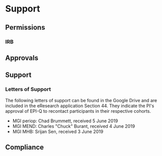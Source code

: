 # Support

## Permissions

### IRB

## Approvals

## Support

### Letters of Support
The following letters of support can be found in the Google Drive and are included in the eResearch application Section 44. They indicate the PI's approval of EPI-Q to recontact participants in their respective cohorts.
* MGI periop: Chad Brummett, received 5 June 2019
* MGI MEND: Charles "Chuck" Burant, received 4 June 2019
* MGI MHB: Srijan Sen, received 3 June 2019

## Compliance
